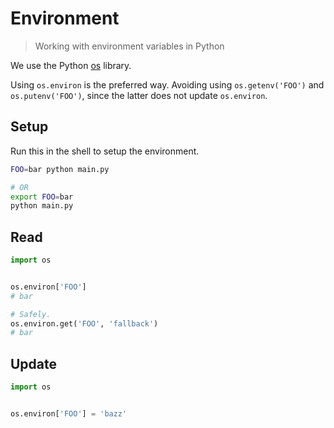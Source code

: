 # Environment
> Working with environment variables in Python

We use the Python [os](https://docs.python.org/3/library/os.html) library.

Using `os.environ` is the preferred way. Avoiding using `os.getenv('FOO')` and `os.putenv('FOO')`, since the latter does not update `os.environ`. 


## Setup

Run this in the shell to setup the environment.

```sh
FOO=bar python main.py

# OR
export FOO=bar
python main.py
```


## Read

```python
import os


os.environ['FOO']
# bar

# Safely.
os.environ.get('FOO', 'fallback')
# bar
```


## Update

```python
import os


os.environ['FOO'] = 'bazz'
```
